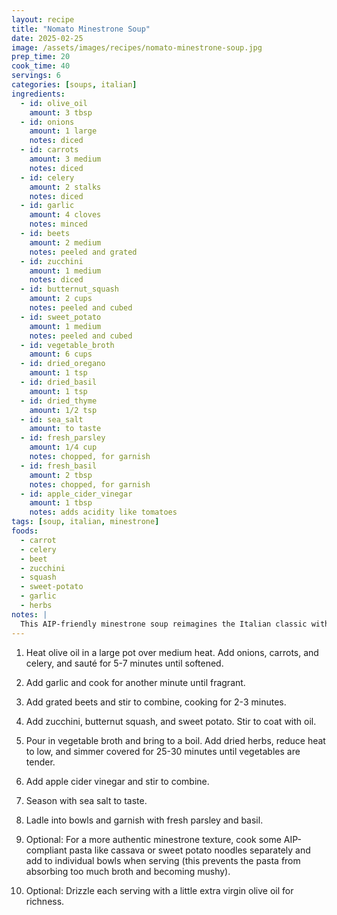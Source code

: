 ```yaml
---
layout: recipe
title: "Nomato Minestrone Soup"
date: 2025-02-25
image: /assets/images/recipes/nomato-minestrone-soup.jpg
prep_time: 20
cook_time: 40
servings: 6
categories: [soups, italian]
ingredients:
  - id: olive_oil
    amount: 3 tbsp
  - id: onions
    amount: 1 large
    notes: diced
  - id: carrots
    amount: 3 medium
    notes: diced
  - id: celery
    amount: 2 stalks
    notes: diced
  - id: garlic
    amount: 4 cloves
    notes: minced
  - id: beets
    amount: 2 medium
    notes: peeled and grated
  - id: zucchini
    amount: 1 medium
    notes: diced
  - id: butternut_squash
    amount: 2 cups
    notes: peeled and cubed
  - id: sweet_potato
    amount: 1 medium
    notes: peeled and cubed
  - id: vegetable_broth
    amount: 6 cups
  - id: dried_oregano
    amount: 1 tsp
  - id: dried_basil
    amount: 1 tsp
  - id: dried_thyme
    amount: 1/2 tsp
  - id: sea_salt
    amount: to taste
  - id: fresh_parsley
    amount: 1/4 cup
    notes: chopped, for garnish
  - id: fresh_basil
    amount: 2 tbsp
    notes: chopped, for garnish
  - id: apple_cider_vinegar
    amount: 1 tbsp
    notes: adds acidity like tomatoes
tags: [soup, italian, minestrone]
foods:
  - carrot
  - celery
  - beet
  - zucchini
  - squash
  - sweet-potato
  - garlic
  - herbs
notes: |
  This AIP-friendly minestrone soup reimagines the Italian classic without tomatoes or legumes. The root vegetables provide a rich base, while the beets give a beautiful color and depth that traditionally comes from tomatoes. A hearty, comforting meal that's perfect for batch cooking and freezes well. Serve with a side of cassava flatbread or enjoy on its own.
---
```

1. Heat olive oil in a large pot over medium heat. Add onions, carrots, and celery, and sauté for 5-7 minutes until softened.

2. Add garlic and cook for another minute until fragrant.

3. Add grated beets and stir to combine, cooking for 2-3 minutes.

4. Add zucchini, butternut squash, and sweet potato. Stir to coat with oil.

5. Pour in vegetable broth and bring to a boil. Add dried herbs, reduce heat to low, and simmer covered for 25-30 minutes until vegetables are tender.

6. Add apple cider vinegar and stir to combine.

7. Season with sea salt to taste.

8. Ladle into bowls and garnish with fresh parsley and basil.

9. Optional: For a more authentic minestrone texture, cook some AIP-compliant pasta like cassava or sweet potato noodles separately and add to individual bowls when serving (this prevents the pasta from absorbing too much broth and becoming mushy).

10. Optional: Drizzle each serving with a little extra virgin olive oil for richness.
